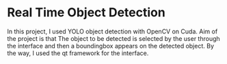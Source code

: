 # Real Time Object Detection

In this project, I used YOLO object detection with OpenCV on Cuda. Aim of the project is that The object to be detected is selected by the user through the interface and then a boundingbox appears on the detected object. By the way, I used the qt framework for the interface. 
